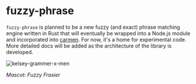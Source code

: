 # fuzzy-phrase

`fuzzy-phrase` is planned to be a new fuzzy (and exact) phrase matching engine written in Rust that will eventually be wrapped into a Node.js module and incorporated into [carmen](https://github.com/mapbox/carmen). For now, it's a home for experimental code. More detailed docs will be added as the architecture of the library is developed.

![kelsey-grammer-x-men](https://user-images.githubusercontent.com/78930/38650072-bf21d582-3dae-11e8-9f9e-bccb6a44b7ba.jpg)

_Mascot: Fuzzy Frasier_
